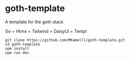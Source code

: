 # goth-template
A template for the goth stack

Go + Htmx + Tailwind + DaisyUi + Templ

```console
git clone https://github.com/MKamelll/goth-template.git
cd goth-template
npm install
npm run dev
```
